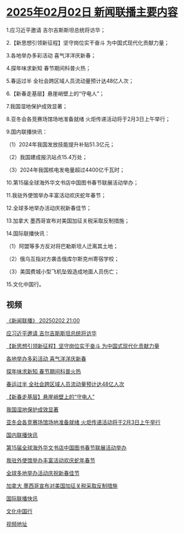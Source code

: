 # [2025年02月02日 新闻联播主要内容](https://tv.cctv.com/lm/xwlb/day/20250202.shtml)

1.应习近平邀请 吉尔吉斯斯坦总统将访华；

2.【新思想引领新征程】坚守岗位实干奋斗 为中国式现代化贡献力量；

3.各地举办多彩活动 喜气洋洋庆新春；

4.探年味求新知 春节期间科普火热；

5.春运过半 全社会跨区域人员流动量预计达48亿人次；

6.【新春走基层】悬崖峭壁上的“守电人”；

7.我国湿地保护成效显著；

8.亚冬会各竞赛场馆场地准备就绪 火炬传递活动将于2月3日上午举行；

9.国内联播快讯：

（1）2024年我国发放技能提升补贴51.3亿元；

（2）我国建成报汛站点15.4万处；

（3）2024年我国核电发电量超过4400亿千瓦时；

10.第15届全球海外华文书店中国图书春节联展活动举办；

11.我驻外使馆举办丰富活动欢庆蛇年春节；

12.全球多地举办活动庆祝新春佳节；

13.加拿大 墨西哥宣布对美国加征关税采取反制措施；

14.国际联播快讯：

（1）阿盟等多方反对将巴勒斯坦人迁离其土地；

（2）俄乌互指对方袭击俄库尔斯克州寄宿学校；

（3）美国费城小型飞机坠毁造成地面人员伤亡；

15.文化中国行。

## 视频

[《新闻联播》 20250202 21:00](https://tv.cctv.com/2025/02/02/VIDEGfQix327bYpOq9A2zJZU250202.shtml)

[应习近平邀请 吉尔吉斯斯坦总统将访华](https://tv.cctv.com/2025/02/02/VIDEwqq6orEb145FJ7LKeK5b250202.shtml)

[【新思想引领新征程】坚守岗位实干奋斗 为中国式现代化贡献力量](https://tv.cctv.com/2025/02/02/VIDEfPNfPXxS0i1snWvmUH13250202.shtml)

[各地举办多彩活动 喜气洋洋庆新春](https://tv.cctv.com/2025/02/02/VIDEaMRzj8QSkLXBs2t4zXqg250202.shtml)

[探年味求新知 春节期间科普火热](https://tv.cctv.com/2025/02/02/VIDE6mJwLaxSa0jGqrEQsxVy250202.shtml)

[春运过半 全社会跨区域人员流动量预计达48亿人次](https://tv.cctv.com/2025/02/02/VIDEm6AgWk5pL2yrdYifB0ou250202.shtml)

[【新春走基层】悬崖峭壁上的“守电人”](https://tv.cctv.com/2025/02/02/VIDEvVWCYQNqzBZ7Tb2Yp2Zb250202.shtml)

[我国湿地保护成效显著](https://tv.cctv.com/2025/02/02/VIDE3IpjYFkmCJWV2VNcOi9X250202.shtml)

[亚冬会各竞赛场馆场地准备就绪 火炬传递活动将于2月3日上午举行](https://tv.cctv.com/2025/02/02/VIDE87b9NcQhjyfuiEnXPJ0I250202.shtml)

[国内联播快讯](https://tv.cctv.com/2025/02/02/VIDEOip9xlfwBYMifJRhK51Z250202.shtml)

[第15届全球海外华文书店中国图书春节联展活动举办](https://tv.cctv.com/2025/02/02/VIDEe41UWA4SAJVIwlYLSMrO250202.shtml)

[我驻外使馆举办丰富活动欢庆蛇年春节](https://tv.cctv.com/2025/02/02/VIDEoGM4TUOKa7cqQO1XofUp250202.shtml)

[全球多地举办活动庆祝新春佳节](https://tv.cctv.com/2025/02/02/VIDEF9NjOGRrrQFNjvRZplL6250202.shtml)

[加拿大 墨西哥宣布对美国加征关税采取反制措施](https://tv.cctv.com/2025/02/02/VIDEWktUXRfgsdRw5ngGiE2U250202.shtml)

[国际联播快讯](https://tv.cctv.com/2025/02/02/VIDEKXQrIZgxYgKoWpOKUbco250202.shtml)

[文化中国行](https://tv.cctv.com/2025/02/02/VIDE602YJuwAOfkJOnraUBtI250202.shtml)

[视频地址](https://tv.cctv.com/lm/xwlb/day/20250202.shtml) 

